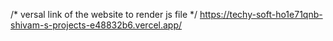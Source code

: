 /* versal link of the website to render js file */
https://techy-soft-ho1e71qnb-shivam-s-projects-e48832b6.vercel.app/
